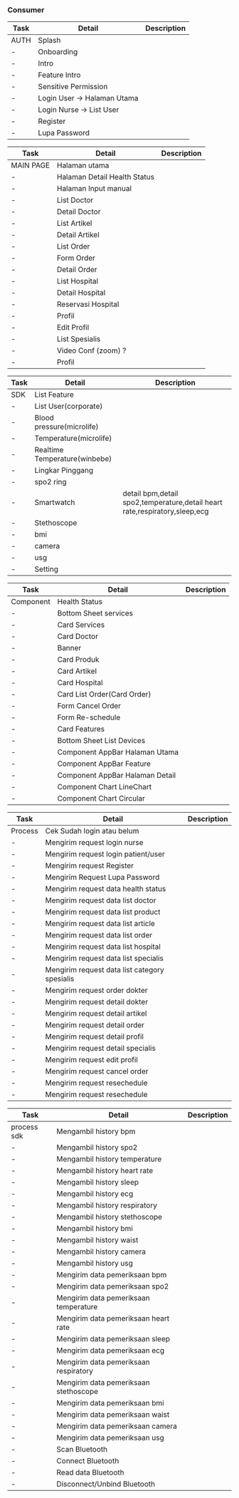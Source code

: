 ### Consumer
Task | Detail | Description 
------------ | ------------- | ----------
AUTH | Splash    | 
   - | Onboarding | 
 - | Intro |
- |Feature Intro
 -| Sensitive Permission
 -| Login User -> Halaman Utama
 -| Login Nurse -> List User
 -| Register
-| Lupa Password |

Task | Detail | Description
------------ | ------------- | ----------
MAIN PAGE| Halaman utama
- | Halaman Detail Health Status
- | Halaman Input manual
- | List Doctor
- | Detail Doctor
- | List Artikel
- | Detail Artikel
- | List Order
- | Form Order
- | Detail Order
- | List Hospital
- | Detail Hospital
- | Reservasi Hospital
- | Profil
- | Edit Profil
- | List Spesialis
- | Video Conf (zoom) ?
- | Profil

Task | Detail | Description
------------ | ------------- | ----------
SDK | List Feature
- | List User(corporate)
- | Blood pressure(microlife)
- | Temperature(microlife)
- | Realtime Temperature(winbebe)
- | Lingkar Pinggang
- | spo2 ring
- | Smartwatch | detail bpm,detail spo2,temperature,detail heart rate,respiratory,sleep,ecg
- | Stethoscope
- | bmi
- | camera
- | usg
- | Setting

Task | Detail | Description
------------ | ------------- | ----------
Component | Health Status
- | Bottom Sheet services
- | Card Services
- | Card Doctor
- | Banner
- | Card Produk
- | Card Artikel
- | Card Hospital
- | Card List Order(Card Order)
- | Form Cancel Order
- | Form Re-schedule
- | Card Features
- | Bottom Sheet List Devices
- | Component AppBar Halaman Utama
- | Component AppBar Feature
- | Component AppBar Halaman Detail
- | Component Chart LineChart
- | Component Chart Circular

Task | Detail | Description
------------ | ------------- | ----------
 Process | Cek Sudah login atau belum 
- | Mengirim request login nurse
- | Mengirim request login patient/user
- | Mengirim request Register
- | Mengirim Request Lupa Password
- | Mengirim request data health status
- | Mengirim request data list doctor
- | Mengirim request data list product
- | Mengirim request data list article
- | Mengirim request data list order
- | Mengirim request data list hospital
- | Mengirim request data list specialis
- | Mengirim request data list category spesialis
- | Mengirim request order dokter
- | Mengirim request detail dokter
- | Mengirim request detail artikel
- | Mengirim request detail order
- | Mengirim request detail profil
- | Mengirim request detail specialis
- | Mengirim request edit profil
- | Mengirim request cancel order
- | Mengirim request resechedule
- | Mengirim request resechedule

Task | Detail | Description
------------ | ------------- | ----------
 process sdk | Mengambil history bpm
- | Mengambil history spo2
- | Mengambil history temperature
- | Mengambil history heart rate
- | Mengambil history sleep
- | Mengambil history ecg
- | Mengambil history respiratory
- | Mengambil history stethoscope
- | Mengambil history bmi
- | Mengambil history waist
- | Mengambil history camera
- | Mengambil history usg
- | Mengirim data pemeriksaan bpm
- | Mengirim data pemeriksaan spo2
- | Mengirim data pemeriksaan temperature
- | Mengirim data pemeriksaan heart rate
- | Mengirim data pemeriksaan sleep
- | Mengirim data pemeriksaan ecg
- | Mengirim data pemeriksaan respiratory
- | Mengirim data pemeriksaan stethoscope
- | Mengirim data pemeriksaan bmi
- | Mengirim data pemeriksaan waist
- | Mengirim data pemeriksaan camera
- | Mengirim data pemeriksaan usg
- | Scan Bluetooth 
- | Connect Bluetooth 
- | Read data Bluetooth 
- | Disconnect/Unbind Bluetooth 
